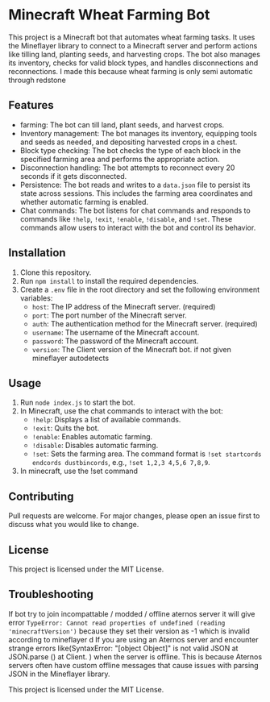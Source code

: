 # Minecraft Wheat Farming Bot

This project is a Minecraft bot that automates wheat farming tasks. It uses the Mineflayer library to connect to a Minecraft server and perform actions like tilling land, planting seeds, and harvesting crops. The bot also manages its inventory, checks for valid block types, and handles disconnections and reconnections.
I made this because wheat farming is only semi automatic through redstone

## Features

- farming: The bot can till land, plant seeds, and harvest crops.
- Inventory management: The bot manages its inventory, equipping tools and seeds as needed, and depositing harvested crops in a chest.
- Block type checking: The bot checks the type of each block in the specified farming area and performs the appropriate action.
- Disconnection handling: The bot attempts to reconnect every 20 seconds if it gets disconnected.
- Persistence: The bot reads and writes to a `data.json` file to persist its state across sessions. This includes the farming area coordinates and whether automatic farming is enabled.
- Chat commands: The bot listens for chat commands and responds to commands like `!help`, `!exit`, `!enable`, `!disable`, and `!set`. These commands allow users to interact with the bot and control its behavior.

## Installation

1. Clone this repository.
2. Run `npm install` to install the required dependencies.
3. Create a `.env` file in the root directory and set the following environment variables:
   - `host`: The IP address of the Minecraft server. (required)
   - `port`: The port number of the Minecraft server.
   - `auth`: The authentication method for the Minecraft server. (required)
   - `username`: The username of the Minecraft account.
   - `password`: The password of the Minecraft account.
   - `version`: The Client version of the Minecraft bot. if not given mineflayer autodetects

## Usage

1. Run `node index.js` to start the bot.
2. In Minecraft, use the chat commands to interact with the bot:
   - `!help`: Displays a list of available commands.
   - `!exit`: Quits the bot.
   - `!enable`: Enables automatic farming.
   - `!disable`: Disables automatic farming.
   - `!set`: Sets the farming area. The command format is `!set startcords endcords dustbincords`, e.g., `!set 1,2,3 4,5,6 7,8,9`.
3. In minecraft, use the !set command

## Contributing

Pull requests are welcome. For major changes, please open an issue first to discuss what you would like to change.

## License

This project is licensed under the MIT License.

## Troubleshooting
If bot try to join incompattable / modded / offline aternos server it will give error `TypeError: Cannot read properties of undefined (reading 'minecraftVersion')` because they set their version as -1 which is invalid according to mineflayer d
If you are using an Aternos server and encounter strange errors like(SyntaxError: "[object Object]" is not valid JSON
at JSON.parse (<anonymous>)
at Client.<anonymous> ) when the server is offline. This is because Aternos servers often have custom offline messages that cause issues with parsing JSON in the Mineflayer library.

This project is licensed under the MIT License.
